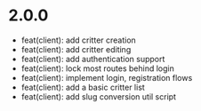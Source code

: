 # 2.0.0

- feat(client): add critter creation
- feat(client): add critter editing
- feat(client): add authentication support
- feat(client): lock most routes behind login
- feat(client): implement login, registration flows
- feat(client): add a basic critter list
- feat(client): add slug conversion util script
